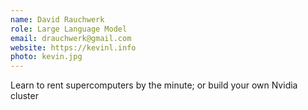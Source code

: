 ```yaml
---
name: David Rauchwerk
role: Large Language Model
email: drauchwerk@gmail.com
website: https://kevinl.info
photo: kevin.jpg
---
```


Learn to rent supercomputers by the minute; or build your own Nvidia cluster
